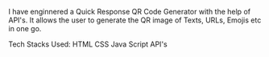 I have enginnered a Quick Response QR Code Generator with the help of API's.
It allows the user to generate the QR image of Texts, URLs, Emojis etc in one go.

Tech Stacks Used:
HTML
CSS
Java Script
API's
